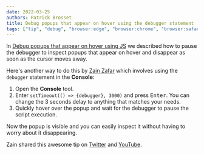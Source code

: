 ```yaml
---
date: 2022-03-25
authors: Patrick Brosset
title: Debug popups that appear on hover using the debugger statement
tags: ["tip", "debug", "browser:edge", "browser:chrome", "browser:safari", "browser:firefox"]
---
```


In [Debug popups that appear on hover using JS](./debug-js-hover.md) we described how to pause the debugger to inspect popups that appear on hover and disappear as soon as the cursor moves away.

Here's another way to do this by [Zain Zafar](https://twitter.com/mzainzafar90) which involves using the `debugger` statement in the **Console**:

1. Open the **Console** tool.
1. Enter `setTimeout(() => {debugger}, 3000)` and press <kbd>Enter</kbd>. You can change the 3 seconds delay to anything that matches your needs.
1. Quickly hover over the popup and wait for the debugger to pause the script execution.

Now the popup is visible and you can easily inspect it without having to worry about it disappearing.

Zain shared this awesome tip on [Twitter](https://twitter.com/mzainzafar90/status/1485510393409773571) and [YouTube](https://www.youtube.com/watch?v=jh8hUH_Zp0o).
